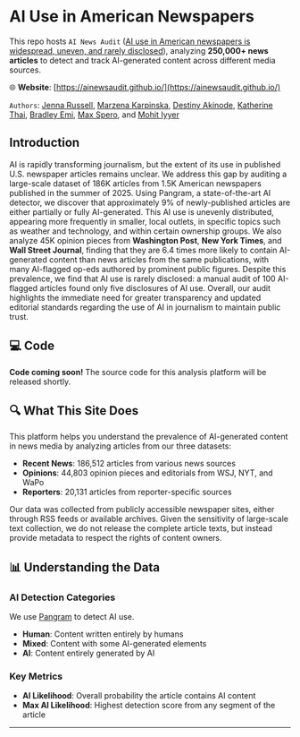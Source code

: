 # AI Use in American Newspapers

<!-- [![arxiv](https://img.shields.io/badge/arXiv-2406.17560-b31b1b.svg)](https://arxiv.org/abs/2406.17560) -->

This repo hosts `AI News Audit` ([AI use in American newspapers is widespread, uneven, and rarely disclosed]()), analyzing  **250,000+ news articles** to detect and track AI-generated content across different media sources.

🌐 **Website**: [https://ainewsaudit.github.io/](https://ainewsaudit.github.io/)

`Authors`: [Jenna Russell](https://jenna-russell.github.io/), [Marzena Karpinska](https://marzenakrp.github.io/), [Destiny Akinode](https://www.linkedin.com/in/destiny-akinode/), [Katherine Thai](https://katherinethai.github.io/), [Bradley Emi](https://www.bradleyemi.com/), [Max Spero](https://www.pangram.com/about-us), and [Mohit Iyyer](https://www.cs.umd.edu/~miyyer/)


## Introduction 

AI is rapidly transforming journalism, but the extent of its use in published U.S. newspaper articles remains unclear. We address this gap by auditing a large-scale dataset of 186K articles from 1.5K American newspapers published in the summer of 2025. Using Pangram, a state-of-the-art AI detector, we discover that approximately 9\% of newly-published articles are either partially or fully AI-generated. This AI use is unevenly distributed, appearing more frequently in smaller, local outlets, in specific topics such as weather and technology, and within certain ownership groups. We also analyze 45K opinion pieces from **Washington Post**, **New York Times**, and  **Wall Street Journal**, finding that they are 6.4 times more likely to contain AI-generated content than news articles from the same publications, with many AI-flagged op-eds authored by prominent public figures. 
Despite this prevalence, we find that AI use is rarely disclosed: a manual audit of 100 AI-flagged articles found only five disclosures of AI use. Overall, our audit highlights the immediate need for greater transparency and updated editorial standards regarding the use of AI in journalism to maintain public trust.

## 💻 Code

**Code coming soon!** The source code for this analysis platform will be released shortly.

## 🔍 What This Site Does

This platform helps you understand the prevalence of AI-generated content in news media by analyzing articles from our three datasets:

- **Recent News**: 186,512 articles from various news sources
- **Opinions**: 44,803 opinion pieces and editorials from WSJ, NYT, and WaPo  
- **Reporters**: 20,131 articles from reporter-specific sources

Our data was collected from publicly accessible newspaper sites, either through RSS feeds or available archives. Given the sensitivity of large-scale text collection, we do not release the complete article texts, but instead provide metadata to respect the rights of content owners.

## 📊 Understanding the Data

### AI Detection Categories
We use [Pangram](https://www.pangram.com/) to detect AI use. 

- **Human**: Content written entirely by humans
- **Mixed**: Content with some AI-generated elements
- **AI**: Content entirely generated by AI

### Key Metrics
- **AI Likelihood**: Overall probability the article contains AI content
- **Max AI Likelihood**: Highest detection score from any segment of the article
---
